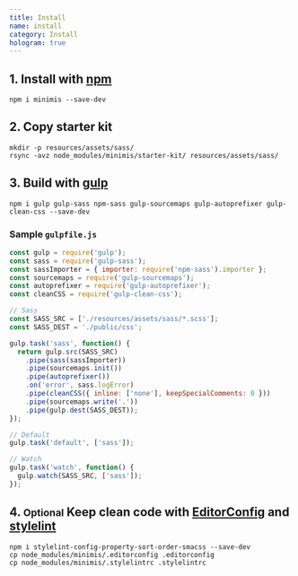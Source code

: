 ```yaml
---
title: Install
name: install
category: Install
hologram: true
---
```

## 1. Install with [npm](https://docs.npmjs.com/getting-started/what-is-npm)

```
npm i minimis --save-dev
```

## 2. Copy starter kit

```
mkdir -p resources/assets/sass/
rsync -avz node_modules/minimis/starter-kit/ resources/assets/sass/
```

## 3. Build with [gulp](https://gulpjs.com/)

```
npm i gulp gulp-sass npm-sass gulp-sourcemaps gulp-autoprefixer gulp-clean-css --save-dev
```

### Sample `gulpfile.js`

```js
const gulp = require('gulp');
const sass = require('gulp-sass');
const sassImporter = { importer: require('npm-sass').importer };
const sourcemaps = require('gulp-sourcemaps');
const autoprefixer = require('gulp-autoprefixer');
const cleanCSS = require('gulp-clean-css');

// Sass
const SASS_SRC = ['./resources/assets/sass/*.scss'];
const SASS_DEST = './public/css';

gulp.task('sass', function() {
  return gulp.src(SASS_SRC)
    .pipe(sass(sassImporter))
    .pipe(sourcemaps.init())
    .pipe(autoprefixer())
    .on('error', sass.logError)
    .pipe(cleanCSS({ inline: ['none'], keepSpecialComments: 0 }))
    .pipe(sourcemaps.write('.'))
    .pipe(gulp.dest(SASS_DEST));
});

// Default
gulp.task('default', ['sass']);

// Watch
gulp.task('watch', function() {
  gulp.watch(SASS_SRC, ['sass']);
});
```

## 4. <small class="optional">Optional</small> Keep clean code with [EditorConfig](http://editorconfig.org/) and [stylelint](http://stylelint.io/)

```
npm i stylelint-config-property-sort-order-smacss --save-dev
cp node_modules/minimis/.editorconfig .editorconfig
cp node_modules/minimis/.stylelintrc .stylelintrc
```
